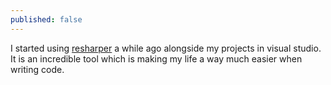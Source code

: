 ```yaml
---
published: false
---
```

I started using [resharper](https://www.jetbrains.com/resharper/?gclid=EAIaIQobChMIkdHCxbix3wIVB-d3Ch2gSg6sEAAYASAAEgJ2gfD_BwE&gclsrc=aw.ds) a while ago alongside my projects in visual studio.
It is an incredible tool which is making my life a way much easier when writing code.
